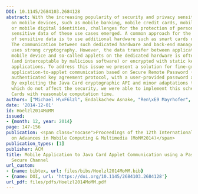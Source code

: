 ```yaml
---
DOI: 10.1145/2684103.2684128
abstract: With the increasing popularity of security and privacy sensitive systems
  on mobile devices, such as mobile banking, mobile credit cards, mobile ticketing,
  or mobile digital identities, challenges for the protection of personal and security
  sensitive data of these use cases emerged. A common approach for the protection
  of sensitive data is to use additional hardware such as smart cards or secure elements.
  The communication between such dedicated hardware and back-end management systems
  uses strong cryptography. However, the data transfer between applications on the
  mobile device and so-called applets on the dedicated hardware is often either unencrypted
  (and interceptable by malicious software) or encrypted with static keys stored in
  applications. To address this issue we present a solution for fine-grained secure
  application-to-applet communication based on Secure Remote Password (SRP-6a), an
  authenticated key agreement protocol, with a user-provided password at run-time.
  By exploiting the Java Card cryptographic API and minor adaptations to the protocol,
  which do not affect the security, we were able to implement this scheme on Java
  Cards with reasonable computation time.
authors: ["Michael H\xF6lzl", Endalkachew Asnake, "Ren\xE9 Mayrhofer", Michael Roland]
date: '2014-12-01'
id: Hoelzl2014MoMM
issued:
- {month: 12, year: 2014}
page: 147-156
publication: <span class="nocase">Proceedings of the 12th International Conference
  on Advances in Mobile Computing & Multimedia (MoMM2014)</span>
publication_types: [1]
publisher: ACM
title: Mobile Application to Java Card Applet Communication using a Password-authenticated
  Secure Channel
url_custom:
- {name: bibtex, url: files/bibs/Hoelzl2014MoMM.bib}
- {name: DOI, url: 'https://doi.org/10.1145/2684103.2684128'}
url_pdf: files/pdfs/Hoelzl2014MoMM.pdf
---
```

